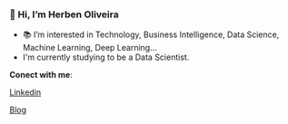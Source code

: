 ### 👋 Hi, I’m **Herben Oliveira**
- 📚 I’m interested in Technology, Business Intelligence, Data Science, Machine Learning, Deep Learning...
- I'm  currently studying to be a Data Scientist.

**Conect with me**: 

[Linkedin](https://www.linkedin.com/in/herbenoliveira)

[Blog](https://hrbdata.blogspot.com/)

